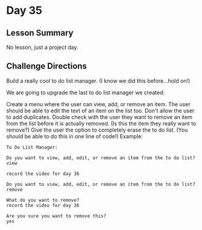 # Day 35

## Lesson Summary
No lesson, just a project day. 

## Challenge Directions
Build a really cool to do list manager. (I know we did this before...hold on!)

We are going to upgrade the last to do list manager we created:

Create a menu where the user can view, add, or remove an item.
The user should be able to edit the text of an item on the list too.
Don't allow the user to add duplicates.
Double check with the user they want to remove an item from the list before it is actually removed. (Is this the item they really want to remove?)
Give the user the option to completely erase the to do list. (You should be able to do this in one line of code!)
Example:
```
To Do List Manager:

Do you want to view, add, edit, or remove an item from the to do list?
view

record the video for day 36

Do you want to view, add, edit, or remove an item from the to do list?
remove

What do you want to remove?
record the video for day 36

Are you sure you want to remove this?
yes
```
